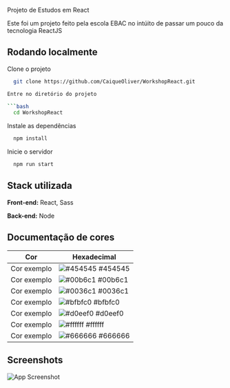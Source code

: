 Projeto de Estudos em React

Este foi um projeto feito pela escola EBAC no intúito de passar um pouco da tecnologia ReactJS


## Rodando localmente

Clone o projeto

```bash
  git clone https://github.com/CaiqueOliver/WorkshopReact.git

Entre no diretório do projeto

```bash
  cd WorkshopReact
```

Instale as dependências

```bash
  npm install
```

Inicie o servidor

```bash
  npm run start
```


## Stack utilizada

**Front-end:** React, Sass 

**Back-end:** Node 

## Documentação de cores

| Cor               | Hexadecimal                                                |
| ----------------- | ---------------------------------------------------------------- |
| Cor exemplo       | ![#454545](https://via.placeholder.com/10/454545?text=+) #454545 |
| Cor exemplo       | ![#00b6c1](https://via.placeholder.com/10/00b6c1?text=+) #00b6c1 |
| Cor exemplo       | ![#0036c1](https://via.placeholder.com/10/0036c1?text=+) #0036c1 |
| Cor exemplo       | ![#bfbfc0](https://via.placeholder.com/10/bfbfc0?text=+) #bfbfc0 |
| Cor exemplo       | ![#d0eef0](https://via.placeholder.com/10/d0eef0?text=+) #d0eef0 |
| Cor exemplo       | ![#ffffff](https://via.placeholder.com/10/ffffff?text=+) #ffffff |
| Cor exemplo       | ![#666666](https://via.placeholder.com/10/666666?text=+) #666666 |

## Screenshots

![App Screenshot]('../../images/print)

